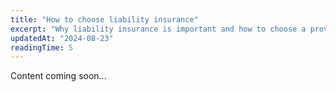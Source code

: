 ```yaml
---
title: "How to choose liability insurance"
excerpt: "Why liability insurance is important and how to choose a provider."
updatedAt: "2024-08-23"
readingTime: 5
---
```


Content coming soon...
